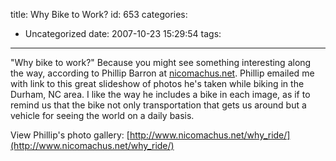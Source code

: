 title: Why Bike to Work?
id: 653
categories:
  - Uncategorized
date: 2007-10-23 15:29:54
tags:
---

&quot;Why bike to work?&quot; Because you might see something interesting along the way, according to Phillip Barron at [nicomachus.net](http://nicomachus.net). Phillip emailed me with link to this great slideshow of photos he&#039;s taken while biking in the Durham, NC area. I like the way he includes a bike in each image, as if to remind us that the bike not only transportation that gets us around but a vehicle for seeing the world on a daily basis.  

View Phillip&#039;s photo gallery: [http://www.nicomachus.net/why_ride/](http://www.nicomachus.net/why_ride/) 